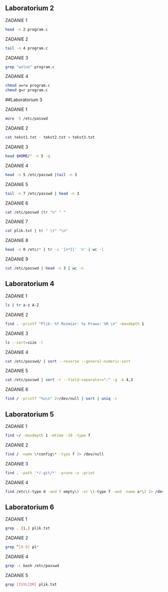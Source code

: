 ## Laboratorium 2 

ZADANIE 1

```sh
head -n 2 program.c
```

ZADANIE 2 

```sh
tail -n 4 program.c
```

ZADANIE 3

```sh
grep "wolno" program.c
```

ZADANIE 4
```sh
chmod u=rw program.c
chmod g=r program.c
```

##Laboratorium 3

ZADANIE 1
```sh
more -5 /etc/passwd
```
ZADANIE 2
```sh
cat tekst1.txt - tekst2.txt > tekst3.txt
```

ZADANIE 3
```sh
head $HOME/* -n 5 -q
```

ZADANIE 4
```sh
head -n 5 /etc/passwd |tail -n 3
```

ZADANIE 5
```sh
tail -n 7 /etc/passwd | head -n 3
```

ZADANIE 6
```sh
cat /etc/passwd |tr "n" " "
```

ZADANIE 7
```sh
cat plik.txt | tr " \t" "\n"
```

ZADANIE 8
```sh
head -n 0 /etc/* | tr -s '[n*2]' 'n' | wc -l
```

ZADANIE 9
```sh
cut /etc/passwd | head -n 3 | wc -n
```


## Laboratorium 4

ZADANIE 1

```sh
ls | tr a-z A-Z
```

ZADANIE 2

```sh
find . -printf "Plik: %f Rozmiar: %s Prawa: %M \n" -maxdepth 1
```

ZADANIE 3

```sh
ls --sort=size -l
```

ZADANIE 4

```sh
cat /etc/passwd/ | sort --reverse --general-numeric-sort
```

ZADANIE 5
```sh
cat /etc/passwd | sort -r --field-separator=":" -g -k 4,3
```

ZADANIE 6
```sh
find / -printf "%u\n" 2>/dev/null | sort | uniq -c
```

## Laboratorium 5

ZADANIE 1

```sh
find ~/ -maxdepth 1 -mtime -10 -type f
```

ZADANIE 2

```sh
find / -name \*config\* -type f 2> /dev/null
```

ZADANIE 3

```sh
find . -path '*/.git/*' -prune -o -print
```

ZADANIE 4

```sh
find /etc\(-type d -and ! empty\) -or \(-type f -and -name a*\) 2> /dev/null
```

## Laboratorium 6

ZADANIE 1
```sh
grep . {1,} plik.txt
```

ZADANIE 2

```sh
grep ^[0-9] pl*
```
ZADANIE 4

```sh
grep -c bash /etc/passwd
```

ZADANIE 5

```sh
grep [IVXLCDM] plik.txt
```

